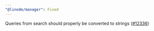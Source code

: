 ```yaml
---
"@linode/manager": Fixed
---
```


Queries from search should properly be converted to strings ([#12336](https://github.com/linode/manager/pull/12336))
